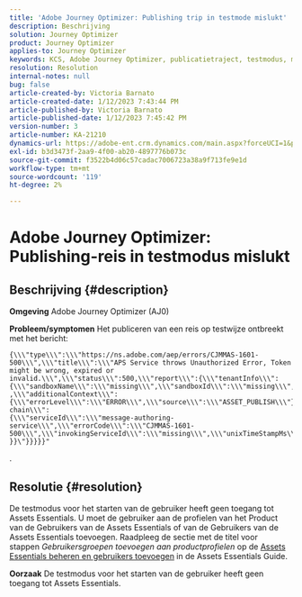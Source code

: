 ```yaml
---
title: 'Adobe Journey Optimizer: Publishing trip in testmode mislukt'
description: Beschrijving
solution: Journey Optimizer
product: Journey Optimizer
applies-to: Journey Optimizer
keywords: KCS, Adobe Journey Optimizer, publicatietraject, testmodus, mislukt, AJO
resolution: Resolution
internal-notes: null
bug: false
article-created-by: Victoria Barnato
article-created-date: 1/12/2023 7:43:44 PM
article-published-by: Victoria Barnato
article-published-date: 1/12/2023 7:45:42 PM
version-number: 3
article-number: KA-21210
dynamics-url: https://adobe-ent.crm.dynamics.com/main.aspx?forceUCI=1&pagetype=entityrecord&etn=knowledgearticle&id=7892a466-b192-ed11-aad1-6045bd006d92
exl-id: b3d3473f-2aa9-4f00-ab20-4897776b073c
source-git-commit: f3522b4d06c57cadac7006723a38a9f713fe9e1d
workflow-type: tm+mt
source-wordcount: '119'
ht-degree: 2%

---
```


# Adobe Journey Optimizer: Publishing-reis in testmodus mislukt

## Beschrijving {#description}

<b>Omgeving</b>
Adobe Journey Optimizer (AJ0)


<b>Probleem/symptomen</b>
Het publiceren van een reis op testwijze ontbreekt met het bericht:


```
{\\\"type\\\":\\\"https://ns.adobe.com/aep/errors/CJMMAS-1601-500\\\",\\\"title\\\":\\\"APS Service throws Unauthorized Error, Token might be wrong, expired or invalid.\\\",\\\"status\\\":500,\\\"report\\\":{\\\"tenantInfo\\\":
{\\\"sandboxName\\\":\\\"missing\\\",\\\"sandboxId\\\":\\\"missing\\\",\\\"imsOrgId\\\":\\\"missing\\\"}
,\\\"additionalContext\\\":{\\\"errorLevel\\\":\\\"ERROR\\\",\\\"source\\\":\\\"ASSET_PUBLISH\\\"}},\\\"error-chain\\\":
{\\\"serviceId\\\":\\\"message-authoring-service\\\",\\\"errorCode\\\":\\\"CJMMAS-1601-500\\\",\\\"invokingServiceId\\\":\\\"missing\\\",\\\"unixTimeStampMs\\\":«REDACTED»}
}}\"}}}}}"
```

.

## Resolutie {#resolution}


De testmodus voor het starten van de gebruiker heeft geen toegang tot Assets Essentials. U moet de gebruiker aan de profielen van het Product van de Gebruikers van de Assets Essentials of van de Gebruikers van de Assets Essentials toevoegen. Raadpleeg de sectie met de titel voor stappen *Gebruikersgroepen toevoegen aan productprofielen* op de [Assets Essentials beheren en gebruikers toevoegen](https://experienceleague.adobe.com/docs/experience-manager-assets-essentials/help/get-started-admins/deploy-administer.html?lang=en#add-users-to-product-profiles) in de Assets Essentials Guide.

<b>Oorzaak</b>
De testmodus voor het starten van de gebruiker heeft geen toegang tot Assets Essentials.

